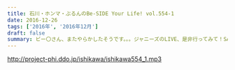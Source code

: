 ```yaml
---
title: 石川・ホンマ・ぶるんのBe-SIDE Your Life! vol.554-1
date: 2016-12-26
tags: ['2016年', '2016年12月']
draft: false
summary: ビー〇さん、またやらかしたそうです。。。ジャニーズのLIVE、是非行ってみて！SAITO
---
```


http://project-phi.ddo.jp/ishikawa/ishikawa554_1.mp3
